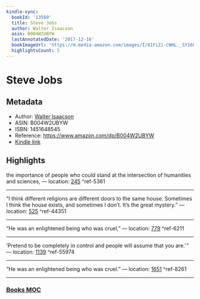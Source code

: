 ```yaml
---
kindle-sync:
  bookId: '13560'
  title: Steve Jobs
  author: Walter Isaacson
  asin: B004W2UBYW
  lastAnnotatedDate: '2017-12-16'
  bookImageUrl: 'https://m.media-amazon.com/images/I/81FiZi-CWHL._SY160.jpg'
  highlightsCount: 5
---
```

# Steve Jobs
## Metadata
* Author: [Walter Isaacson](https://www.amazon.comundefined)
* ASIN: B004W2UBYW
* ISBN: 1451648545
* Reference: https://www.amazon.com/dp/B004W2UBYW
* [Kindle link](kindle://book?action=open&asin=B004W2UBYW)

## Highlights
the importance of people who could stand at the intersection of humanities and sciences, — location: [245](kindle://book?action=open&asin=B004W2UBYW&location=245) ^ref-5361

---
“I think different religions are different doors to the same house. Sometimes I think the house exists, and sometimes I don’t. It’s the great mystery.” — location: [525](kindle://book?action=open&asin=B004W2UBYW&location=525) ^ref-44351

---
“He was an enlightened being who was cruel,” — location: [779](kindle://book?action=open&asin=B004W2UBYW&location=779) ^ref-6211

---
‘Pretend to be completely in control and people will assume that you are.’ ” — location: [1139](kindle://book?action=open&asin=B004W2UBYW&location=1139) ^ref-55974

---
“He was an enlightened being who was cruel.” — location: [1651](kindle://book?action=open&asin=B004W2UBYW&location=1651) ^ref-8261

---
### [Books MOC](Books%20MOC.md)